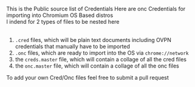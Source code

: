 This is the Public source list of Credentials Here are onc Credentials for importing into Chromium OS Based distros<br>
I indend for 2 types of files to be nested here<br>
<br>

1. `.cred` files, which will be plain text documents including OVPN credentials that manually have to be imported
2. `.onc` files, which are ready to import into the OS via `chrome://network`
3. the `creds.master` file, which will contain a collage of all the cred files
4. the `onc.master` file, which will contain a collage of all the onc files

To add your own Cred/Onc files feel free to submit a pull request
